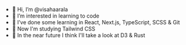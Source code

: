 - 👋 Hi, I’m @visahaarala
- 💞️ I’m interested in learning to code
- 👀 I’ve done some learning in React, Next.js, TypeScript, SCSS & Git
- 🌱 Now I'm studying Tailwind CSS
- 🚜 In the near future I think I'll take a look at D3 & Rust

<!---
- 💞️ I’m looking to collaborate on ...
- 📫 How to reach me ...
--->

<!---
visahaarala/visahaarala is a ✨ special ✨ repository because its `README.md` (this file) appears on your GitHub profile.
You can click the Preview link to take a look at your changes.
--->
